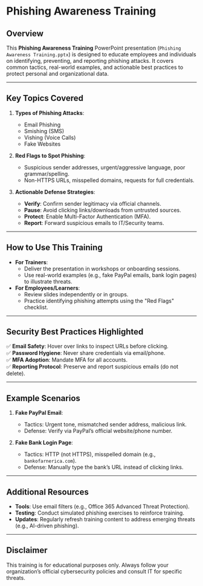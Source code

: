 # Phishing Awareness Training  

## Overview  
This **Phishing Awareness Training** PowerPoint presentation (`Phishing Awareness Training.pptx`) is designed to educate employees and individuals on identifying, preventing, and reporting phishing attacks. It covers common tactics, real-world examples, and actionable best practices to protect personal and organizational data.  

---

## Key Topics Covered  
1. **Types of Phishing Attacks**:  
   - Email Phishing  
   - Smishing (SMS)  
   - Vishing (Voice Calls)  
   - Fake Websites  

2. **Red Flags to Spot Phishing**:  
   - Suspicious sender addresses, urgent/aggressive language, poor grammar/spelling.  
   - Non-HTTPS URLs, misspelled domains, requests for full credentials.  

3. **Actionable Defense Strategies**:  
   - **Verify**: Confirm sender legitimacy via official channels.  
   - **Pause**: Avoid clicking links/downloads from untrusted sources.  
   - **Protect**: Enable Multi-Factor Authentication (MFA).  
   - **Report**: Forward suspicious emails to IT/Security teams.  

---

## How to Use This Training  
- **For Trainers**:  
  - Deliver the presentation in workshops or onboarding sessions.  
  - Use real-world examples (e.g., fake PayPal emails, bank login pages) to illustrate threats.  
- **For Employees/Learners**:  
  - Review slides independently or in groups.  
  - Practice identifying phishing attempts using the "Red Flags" checklist.  

---

## Security Best Practices Highlighted  
✅ **Email Safety**: Hover over links to inspect URLs before clicking.  
✅ **Password Hygiene**: Never share credentials via email/phone.  
✅ **MFA Adoption**: Mandate MFA for all accounts.  
✅ **Reporting Protocol**: Preserve and report suspicious emails (do not delete).  

---

## Example Scenarios  
1. **Fake PayPal Email**:  
   - Tactics: Urgent tone, mismatched sender address, malicious link.  
   - Defense: Verify via PayPal’s official website/phone number.  

2. **Fake Bank Login Page**:  
   - Tactics: HTTP (not HTTPS), misspelled domain (e.g., `bankofarnerica.com`).  
   - Defense: Manually type the bank’s URL instead of clicking links.  

---

## Additional Resources  
- **Tools**: Use email filters (e.g., Office 365 Advanced Threat Protection).  
- **Testing**: Conduct simulated phishing exercises to reinforce training.  
- **Updates**: Regularly refresh training content to address emerging threats (e.g., AI-driven phishing).  

---

## Disclaimer  
This training is for educational purposes only. Always follow your organization’s official cybersecurity policies and consult IT for specific threats.  
